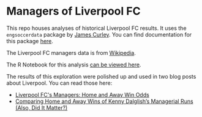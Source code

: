 # Managers of Liverpool FC

This repo houses analyses of historical Liverpool FC results. It uses the `engsoccerdata` package by [James Curley](https://github.com/jalapic). You can find documentation for this package [here](https://github.com/jalapic/engsoccerdata). 

The Liverpool FC managers data is from [Wikipedia](https://en.wikipedia.org/wiki/List_of_Liverpool_F.C._managers). 

The R Notebook for this analysis [can be viewed here](https://restrellado.github.io/liverpoolfc/lfc_managers.html). 

The results of this exploration were polished up and used in two blog posts about 
Liverpool. You can read those here: 

  - [Liverpool FC's Managers: Home and Away Win Odds](https://ryanestrellado.netlify.com/post/lfc-home-and-away-odds/)  
  - [Comparing Home and Away Wins of Kenny Dalglish’s Managerial Runs (Also, Did It Matter?)](https://ryanestrellado.netlify.com/post/dalglish-odds-comparison/)  

